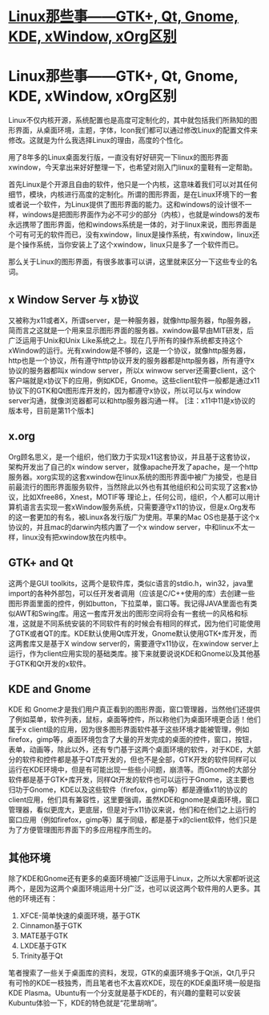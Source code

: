 # [Linux那些事——GTK+, Qt, Gnome, KDE, xWindow, xOrg区别](https://www.cnblogs.com/devilyouwei/p/12248297.html)



# Linux那些事——GTK+, Qt, Gnome, KDE, xWindow, xOrg区别

Linux不仅内核开源，系统配置也是高度可定制化的，其中就包括我们所熟知的图形界面，从桌面环境，主题，字体，Icon我们都可以通过修改Linux的配置文件来修改。这就是为什么我选择Linux的理由，高度的个性化。

用了8年多的Linux桌面发行版，一直没有好好研究一下linux的图形界面xwindow，今天拿出来好好整理一下，也希望对刚入门linux的童鞋有一定帮助。

首先Linux是个开源且自由的软件，他只是一个内核，这意味着我们可以对其任何细节，模块，内核进行高度的定制化。所谓的图形界面，是在Linux环境下的一套或者说一个软件，为Linux提供了图形界面的能力。这和windows的设计很不一样，windows是把图形界面作为必不可少的部分（内核），也就是windows的发布永远携带了图形界面，他和windows系统是一体的，对于linux来说，图形界面是个可有可无的软件而已，没有xwindow，linux是操作系统，有xwindow，linux还是个操作系统，当你安装上了这个xwindow，linux只是多了一个软件而已。

那么关于Linux的图形界面，有很多故事可以讲，这里就来区分一下这些专业的名词。

## x Window Server 与 x协议

又被称为x11或者X，所谓server，是一种服务器，就像http服务器，ftp服务器，简而言之这就是一个用来显示图形界面的服务器。xwindow最早由MIT研发，后广泛运用于Unix和Unix Like系统之上。现在几乎所有的操作系统都支持这个xWindow的运行。光有xwindow是不够的，这是一个协议，就像http服务器，http也是一个协议，所有遵守http协议开发的服务器都是http服务器，所有遵守x协议的服务器都叫x window server，所以x winwow server还需要client，这个客户端就是x协议下的应用，例如KDE，Gnome。这些client软件一般都是通过x11协议下的GTK和Qt图形库开发的，因为都遵守x协议，所以可以与x window server沟通，就像浏览器都可以和http服务器沟通一样。
[注：x11中11是x协议的版本号，目前是第11个版本]

## x.org

Org顾名思义，是一个组织，他们致力于实现x11这套协议，并且基于这套协议，架构开发出了自己的x window server，就像apache开发了apache，是一个http服务器。xorg实现的这套xwindow在linux系统的图形界面中被广为接受，也是目前最流行的图形界面服务软件，当然除此以外也有其他组织和公司实现了这套x协议，比如Xfree86，Xnest，MOTIF等
理论上，任何公司，组织，个人都可以用计算机语言去实现一套xWindow服务系统，只需要遵守x11的协议，但是x.Org发布的这一套更加的有名，被Linux各发行版广为使用。苹果的Mac OS也是基于这个x协议的，并且mac的darwin内核内置了一个x window server，中和linux不太一样，linux没有把xwindow放在内核中。

## GTK+ and Qt

这两个是GUI toolkits，这两个是软件库，类似c语言的stdio.h，win32，java里import的各种外部包，可以任开发者调用（应该是C/C++使用的库）去创建一些图形界面里面的控件，例如button，下拉菜单，窗口等。我记得JAVA里面也有类似AWT和Swing库。用这一套库开发出的图形空间将会有一套统一的风格和标准，这就是不同系统安装的不同软件有的时候会有相同的样式，因为他们可能使用了GTK或者QT的库。KDE默认使用Qt库开发，Gnome默认使用GTK+库开发，而这两套库又是基于X window server的，需要遵守x11协议，在xwindow server上运行，作为client应用实现的基础类库。接下来就要说说KDE和Gnome以及其他基于GTK和Qt开发的x软件。

## KDE and Gnome

KDE 和 Gnome才是我们用户真正看到的图形界面，窗口管理器，当然他们还提供了例如菜单，软件列表，鼠标，桌面等控件，所以称他们为桌面环境更合适！他们属于x client级的应用，因为很多图形界面软件基于这些环境才能被管理，例如firefox，gimp等，桌面环境包含了大量的开发完成的桌面的控件，窗口，按钮，表单，动画等，除此以外，还有专门基于这两个桌面环境的软件，对于KDE，大部分的软件和控件都是基于QT库开发的，但也不是全部，GTK开发的软件同样可以运行在KDE环境中，但是有可能出现一些些小问题，崩溃等。而Gnome的大部分软件都是基于GTK+库开发，同样Qt开发的软件也可以运行于Gnome，这主要也归功于Gnome，KDE以及这些软件（firefox，gimp等）都是遵循x11的协议的client应用，他们具有兼容性，这里要强调，虽然KDE和gnome是桌面环境，窗口管理器，看似更庞大，更底层，但是对于x11协议来说，他们和在他们之上运行的窗口应用（例如firefox，gimp等）属于同级，都是基于x的client软件，他们只是为了方便管理图形界面下的多应用程序而生的。

## 其他环境

除了KDE和Gnome还有更多的桌面环境被广泛运用于Linux，之所以大家都听说这两个，是因为这两个桌面环境运用十分广泛，也可以说这两个软件用的人更多。其他的环境还有：

1. XFCE-简单快速的桌面环境，基于GTK
2. Cinnamon基于GTK
3. MATE基于GTK
4. LXDE基于GTK
5. Trinity基于Qt

笔者搜索了一些关于桌面库的资料，发现，GTK的桌面环境多于Qt派，Qt几乎只有可怜的KDE一枝独秀，而且笔者也不太喜欢KDE，现在的KDE桌面环境一般是指KDE Plasma。Ubuntu有一个分支就是基于KDE的，有兴趣的童鞋可以安装Kubuntu体验一下，KDE的特色就是“花里胡哨”。

